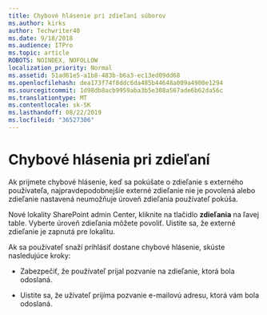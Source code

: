 ```yaml
---
title: Chybové hlásenie pri zdieľaní súborov
ms.author: kirks
author: Techwriter40
ms.date: 9/18/2018
ms.audience: ITPro
ms.topic: article
ROBOTS: NOINDEX, NOFOLLOW
localization_priority: Normal
ms.assetid: 51ad61e5-a1b8-483b-b6a3-ec13ed09dd68
ms.openlocfilehash: dea173f74f8ddc6da485b44648a009a4900e1294
ms.sourcegitcommit: 1d98db8acb9959aba3b5e308a567ade6b62da56c
ms.translationtype: MT
ms.contentlocale: sk-SK
ms.lasthandoff: 08/22/2019
ms.locfileid: "36527306"
---
```

# <a name="error-messages-when-sharing"></a>Chybové hlásenia pri zdieľaní

Ak prijmete chybové hlásenie, keď sa pokúšate o zdieľanie s externého používateľa, najpravdepodobnejšie externé zdieľanie nie je povolená alebo zdieľanie nastavená neumožňuje úroveň zdieľania používateľ pokúša.
  
Nové lokality SharePoint admin Center, kliknite na tlačidlo **zdieľania** na ľavej table. Vyberte úroveň zdieľania môžete povoliť. Uistite sa, že externé zdieľanie je zapnutá pre lokalitu. 
  
Ak sa používateľ snaží prihlásiť dostane chybové hlásenie, skúste nasledujúce kroky:
  
- Zabezpečiť, že používateľ prijal pozvanie na zdieľanie, ktorá bola odoslaná.
    
- Uistite sa, že užívateľ prijíma pozvanie e-mailovú adresu, ktorá vám bola odoslaná.
    

